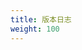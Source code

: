 ```yaml
---
title: 版本日志
weight: 100
---
```


<!--add blocks of content here to add more sections to the community page -->